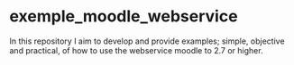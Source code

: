 exemple_moodle_webservice
=========================

In this repository I aim to develop and provide examples; simple, objective and practical, of how to use the webservice moodle to 2.7 or higher.
